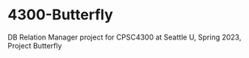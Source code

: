 # 4300-Butterfly
DB Relation Manager project for CPSC4300 at Seattle U, Spring 2023, Project Butterfly
